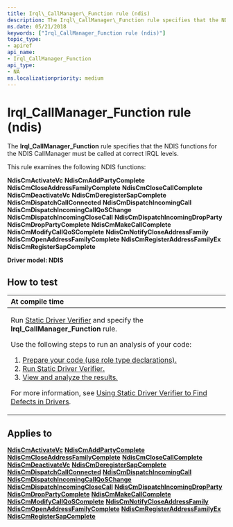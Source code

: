 ```yaml
---
title: Irql\_CallManager\_Function rule (ndis)
description: The Irql\_CallManager\_Function rule specifies that the NDIS functions for the NDIS CallManager must be called at correct IRQL levels.
ms.date: 05/21/2018
keywords: ["Irql_CallManager_Function rule (ndis)"]
topic_type:
- apiref
api_name:
- Irql_CallManager_Function
api_type:
- NA
ms.localizationpriority: medium
---
```


# Irql\_CallManager\_Function rule (ndis)


The **Irql\_CallManager\_Function** rule specifies that the NDIS functions for the NDIS CallManager must be called at correct IRQL levels.

This rule examines the following NDIS functions:

**NdisCmActivateVc**
**NdisCmAddPartyComplete**
**NdisCmCloseAddressFamilyComplete**
**NdisCmCloseCallComplete**
**NdisCmDeactivateVc**
**NdisCmDeregisterSapComplete**
**NdisCmDispatchCallConnected**
**NdisCmDispatchIncomingCall**
**NdisCmDispatchIncomingCallQoSChange**
**NdisCmDispatchIncomingCloseCall**
**NdisCmDispatchIncomingDropParty**
**NdisCmDropPartyComplete**
**NdisCmMakeCallComplete**
**NdisCmModifyCallQoSComplete**
**NdisCmNotifyCloseAddressFamily**
**NdisCmOpenAddressFamilyComplete**
**NdisCmRegisterAddressFamilyEx**
**NdisCmRegisterSapComplete**

**Driver model: NDIS**

How to test
-----------

<table>
<colgroup>
<col width="100%" />
</colgroup>
<thead>
<tr class="header">
<th align="left">At compile time</th>
</tr>
</thead>
<tbody>
<tr class="odd">
<td align="left"><p>Run <a href="/windows-hardware/drivers/devtest/static-driver-verifier" data-raw-source="[Static Driver Verifier](./static-driver-verifier.md)">Static Driver Verifier</a> and specify the <strong>Irql_CallManager_Function</strong> rule.</p>
Use the following steps to run an analysis of your code:
<ol>
<li><a href="/windows-hardware/drivers/devtest/using-static-driver-verifier-to-find-defects-in-drivers#preparing-your-source-code" data-raw-source="[Prepare your code (use role type declarations).](./using-static-driver-verifier-to-find-defects-in-drivers.md#preparing-your-source-code)">Prepare your code (use role type declarations).</a></li>
<li><a href="/windows-hardware/drivers/devtest/using-static-driver-verifier-to-find-defects-in-drivers#running-static-driver-verifier" data-raw-source="[Run Static Driver Verifier.](./using-static-driver-verifier-to-find-defects-in-drivers.md#running-static-driver-verifier)">Run Static Driver Verifier.</a></li>
<li><a href="/windows-hardware/drivers/devtest/using-static-driver-verifier-to-find-defects-in-drivers#viewing-and-analyzing-the-results" data-raw-source="[View and analyze the results.](./using-static-driver-verifier-to-find-defects-in-drivers.md#viewing-and-analyzing-the-results)">View and analyze the results.</a></li>
</ol>
<p>For more information, see <a href="/windows-hardware/drivers/devtest/using-static-driver-verifier-to-find-defects-in-drivers" data-raw-source="[Using Static Driver Verifier to Find Defects in Drivers](./using-static-driver-verifier-to-find-defects-in-drivers.md)">Using Static Driver Verifier to Find Defects in Drivers</a>.</p></td>
</tr>
</tbody>
</table>

Applies to
----------

[**NdisCmActivateVc**](/windows-hardware/drivers/ddi/ndis/nf-ndis-ndiscmactivatevc)
[**NdisCmAddPartyComplete**](/windows-hardware/drivers/ddi/ndis/nf-ndis-ndiscmaddpartycomplete)
[**NdisCmCloseAddressFamilyComplete**](/windows-hardware/drivers/ddi/ndis/nf-ndis-ndiscmcloseaddressfamilycomplete)
[**NdisCmCloseCallComplete**](/windows-hardware/drivers/ddi/ndis/nf-ndis-ndiscmclosecallcomplete)
[**NdisCmDeactivateVc**](/windows-hardware/drivers/ddi/ndis/nf-ndis-ndiscmdeactivatevc)
[**NdisCmDeregisterSapComplete**](/windows-hardware/drivers/ddi/ndis/nf-ndis-ndiscmderegistersapcomplete)
[**NdisCmDispatchCallConnected**](/windows-hardware/drivers/ddi/ndis/nf-ndis-ndiscmdispatchcallconnected)
[**NdisCmDispatchIncomingCall**](/windows-hardware/drivers/ddi/ndis/nf-ndis-ndiscmdispatchincomingcall)
[**NdisCmDispatchIncomingCallQoSChange**](/windows-hardware/drivers/ddi/ndis/nf-ndis-ndiscmdispatchincomingcallqoschange)
[**NdisCmDispatchIncomingCloseCall**](/windows-hardware/drivers/ddi/ndis/nf-ndis-ndiscmdispatchincomingclosecall)
[**NdisCmDispatchIncomingDropParty**](/windows-hardware/drivers/ddi/ndis/nf-ndis-ndiscmdispatchincomingdropparty)
[**NdisCmDropPartyComplete**](/windows-hardware/drivers/ddi/ndis/nf-ndis-ndiscmdroppartycomplete)
[**NdisCmMakeCallComplete**](/windows-hardware/drivers/ddi/ndis/nf-ndis-ndiscmmakecallcomplete)
[**NdisCmModifyCallQoSComplete**](/windows-hardware/drivers/ddi/ndis/nf-ndis-ndiscmmodifycallqoscomplete)
[**NdisCmNotifyCloseAddressFamily**](/windows-hardware/drivers/ddi/ndis/nf-ndis-ndiscmnotifycloseaddressfamily)
[**NdisCmOpenAddressFamilyComplete**](/windows-hardware/drivers/ddi/ndis/nf-ndis-ndiscmopenaddressfamilycomplete)
[**NdisCmRegisterAddressFamilyEx**](/windows-hardware/drivers/ddi/ndis/nf-ndis-ndiscmregisteraddressfamilyex)
[**NdisCmRegisterSapComplete**](/windows-hardware/drivers/ddi/ndis/nf-ndis-ndiscmregistersapcomplete)
